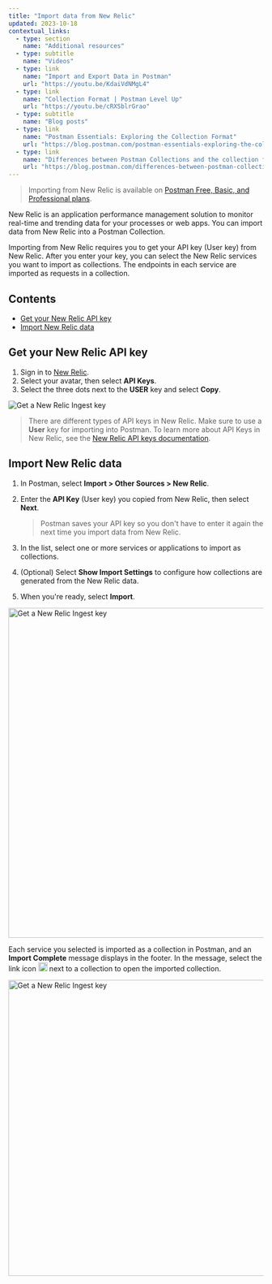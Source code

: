 ```yaml
---
title: "Import data from New Relic"
updated: 2023-10-18
contextual_links:
  - type: section
    name: "Additional resources"
  - type: subtitle
    name: "Videos"
  - type: link
    name: "Import and Export Data in Postman"
    url: "https://youtu.be/KdaiVdNMgL4"
  - type: link
    name: "Collection Format | Postman Level Up"
    url: "https://youtu.be/cRXSblrGrao"
  - type: subtitle
    name: "Blog posts"
  - type: link
    name: "Postman Essentials: Exploring the Collection Format"
    url: "https://blog.postman.com/postman-essentials-exploring-the-collection-format/"
  - type: link
    name: "Differences between Postman Collections and the collection format"
    url: "https://blog.postman.com/differences-between-postman-collections-and-collection-format/"
---
```

> Importing from New Relic is available on [Postman Free, Basic, and Professional plans](https://www.postman.com/pricing/).

New Relic is an application performance management solution to monitor real-time and trending data for your processes or web apps. You can import data from New Relic into a Postman Collection.

Importing from New Relic requires you to get your API key (User key) from New Relic. After you enter your key, you can select the New Relic services you want to import as collections. The endpoints in each service are imported as requests in a collection.

## Contents

* [Get your New Relic API key](#get-your-new-relic-api-key)
* [Import New Relic data](#import-new-relic-data)

## Get your New Relic API key

1. Sign in to [New Relic](https://login.newrelic.com).
1. Select your avatar, then select **API Keys**.
1. Select the three dots next to the **USER** key and select **Copy**.

<img alt="Get a New Relic Ingest key" src="https://assets.postman.com/postman-docs/v10/new-relic-user-key-v10-17.jpg">

> There are different types of API keys in New Relic. Make sure to use a **User** key for importing into Postman. To learn more about API Keys in New Relic, see the [New Relic API keys documentation](https://docs.newrelic.com/docs/apis/intro-apis/new-relic-api-keys/).

## Import New Relic data

1. In Postman, select **Import > Other Sources > New Relic**.
1. Enter the **API Key** (User key) you copied from New Relic, then select **Next**.

    > Postman saves your API key so you don't have to enter it again the next time you import data from New Relic.

1. In the list, select one or more services or applications to import as collections.
1. (Optional) Select **Show Import Settings** to configure how collections are generated from the New Relic data.
1. When you're ready, select **Import**.

<img alt="Get a New Relic Ingest key" src="https://assets.postman.com/postman-docs/v10/new-relic-import-v10-17a.jpg" width="650px">

Each service you selected is imported as a collection in Postman, and an **Import Complete** message displays in the footer. In the message, select the link icon
<img alt="External link icon" src="https://assets.postman.com/postman-docs/icon-external-link.jpg#icon" width="18px"> next to a collection to open the imported collection.

<img alt="Get a New Relic Ingest key" src="https://assets.postman.com/postman-docs/v10/new-relic-import-success-v10-17.jpg" width="583px">
